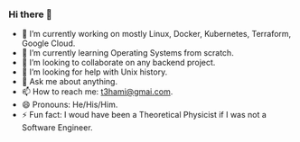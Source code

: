 ### Hi there 👋

- 🔭 I’m currently working on mostly Linux, Docker, Kubernetes, Terraform, Google Cloud.
- 🌱 I’m currently learning Operating Systems from scratch.
- 👯 I’m looking to collaborate on any backend project.
- 🤔 I’m looking for help with Unix history.
- 💬 Ask me about anything.
- 📫 How to reach me: t3hami@gmai.com.
- 😄 Pronouns: He/His/Him.
- ⚡ Fun fact: I woud have been a Theoretical Physicist if I was not a Software Engineer.
